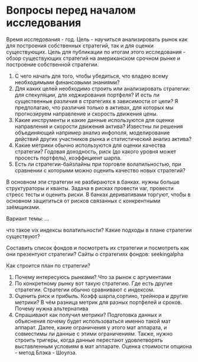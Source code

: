 # Вопросы перед началом исследования
Время исследования - год. Цель - научиться анализировать рынок как для построения собственных стратегий, так и для оценки существующих. 
Цель для публикации по итогам этого исследования - обзор существующих стратегий на американском срочном рынке и построение собственной стратегии.

1) С чего начать для того, чтобы убедиться, что владею всему необходимыми финансовыми знаниями?
2) Для каких целей необходимо строить или анализировать стратегии: для спекуляции, для хеджирования портфеля? И есть ли существенные различия в стратегиях в зависимости от цели?
   Я предполагаю, что различия только в активах, для которых мы прогнозируем направление и скорость движения цены.
3) Какие инструменты и какие данные используются для оценки направления и скорости движения актива? 
   Известны ли решения объединяющий например анализ инфополя, моделирование действий других участников рынка и статистический анализ актива?
4) Какие метрики обычно используются для оценки качества стратегии? Годовая доходность, риск (до какого уровня может просесть портфель), коэффициент шарпа. 
5) Есть ли стратегии-байзлайны при торговле волатильностью, при сравнении с которыми можно оценить качество новых стратегий? 



В основном эти стратегии не разбираются в банках. нужны больше структураторы и кванты. Задача в рисках провести var, провести стресс тесты и оценить риски.
В банках деривативами торгуют, чтобы в основном защититься от рисков связанных с конкрентными заёмщиками.

Вариант темы: ...

что такое vix индексы волатильности? Какие подходы в плане стратегии существуют?

Составить список фондов и посмотреть их стратегии и посмотреть как они презентуют стратегии?
Сайты о стратегиях фондов:
seekingalpha

Как строится план по стратегии?
1) Почему интересуюсь рынками? Что за рынок с аргументами
2) По конкретному рынку вот такую стратегию. Где есть другие стратегии. Стратегии обычно сравнивают с индексом.
3) Оценить риск и прибыль. Коэфф шарпа,сортино, трейнора и другие метрики? В чём разница метрик для разных портфелей и сроков. Почему нужна альтернатива
4) Спрашивают как получил метрики? 
   Подготовка данных и объяснения почему будет использоваться именно такой мат аппарат. 
   Далее, какие ограничения у этого мат аппарата, и совместимы ли данные с этими ограничениям. 
   Также, нужно строить тригеры, когда данные перестают удовлетворять выставленным условиям в мат аппарате.
   Оценка стоимости опциона - метод Блэка - Шоулза.
